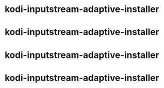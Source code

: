 # kodi-inputstream-adaptive-installer
# kodi-inputstream-adaptive-installer
# kodi-inputstream-adaptive-installer
# kodi-inputstream-adaptive-installer
